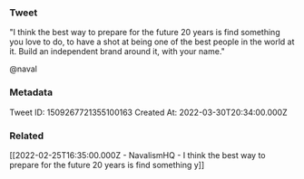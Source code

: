 ### Tweet
"I think the best way to prepare for the future 20 years is find something you love to do, to have a shot at being one of the best people in the world at it. Build an independent brand around it, with your name." 

@naval

### Metadata
Tweet ID: 1509267721355100163
Created At: 2022-03-30T20:34:00.000Z

### Related
[[2022-02-25T16:35:00.000Z - NavalismHQ - I think the best way to prepare for the future 20 years is find something y]]

